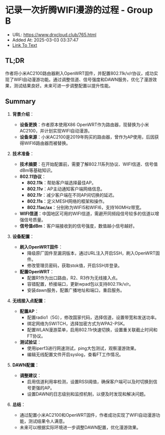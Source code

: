 # 记录一次折腾WIFI漫游的过程 - Group B
- URL: https://www.drxcloud.club/765.html
- Added At: 2025-03-03 03:37:47
- [Link To Text](2025-03-03-记录一次折腾wifi漫游的过程---group-b_raw.md)

## TL;DR
作者将小米AC2100路由器刷入OpenWRT固件，并配置802.11k/v/r协议，成功实现了WIFI自动漫游功能。通过调整信道、信号强度和DAWN服务，优化了漫游效果，测试结果良好。未来可进一步调整配置以提升性能。

## Summary
1. **背景介绍**：
   - **设备更换**：作者原本使用X86 OpenWRT作为路由器，现替换为小米AC2100，并计划实现WIFI自动漫游。
   - **设备来源**：小米AC2100是2019年购买的路由器，曾作为AP使用，后因获得WIFI6路由器而被替换。

2. **技术准备**：
   - **技术摘要**：在开始配置前，需要了解802.11系列协议、WIFI信道、信号值dBm等基础知识。
   - **802.11协议**：
     - **802.11k**：帮助客户端选择最佳AP。
     - **802.11v**：AP主动通知客户端网络信息。
     - **802.11r**：减少客户端在不同AP间切换的延迟。
     - **802.11s**：定义MESH网络的框架和操作。
     - **802.11ac/ax**：分别称为WIFI5和WIFI6，支持160MHz带宽。
   - **WIFI信道**：中国地区可用的WIFI信道，需避开同频段信号较多的信道以增强信号质量。
   - **信号值dBm**：客户端接收到的信号强度，数值越小信号越好。

3. **设备配置**：
   - **刷入OpenWRT固件**：
     - 降级原厂固件至漏洞版本，通过URL注入开启SSH，刷入OpenWRT固件。
     - 修改管理员密码，获取stok值，开启SSH并登录。
   - **配置OpenWRT**：
     - 配置R1作为出口路由，R2、R3作为无线接入点。
     - 容错配置，桥接端口，更新wpad包以支持802.11k/v/r。
     - 安装dawn服务，配置广播地址和端口，重启服务。

4. **无线接入点配置**：
   - **配置AP**：
     - 配置radio1（5G），修改国家代码，选择信道，设置带宽和发送功率。
     - 绑定网络为SWITCH，选择加密方式为WPA2-PSK。
     - 配置WLAN漫游菜单，启用802.11r快速切换，设置重关联截止时间和FT协议。
   - **测试验证**：
     - 使用iperf3进行网速测试，ping大包测试，观察漫游效果。
     - 编辑无线配置文件开启syslog，查看FT工作情况。

5. **DAWN配置**：
   - **调整建议**：
     - 启用信道利用率检测，设置RSSI阈值，确保客户端可以及时切换到信号更强的AP。
     - 设置DAWN的日志级别和监控机制，以便及时发现和解决问题。

6. **总结**：
   - 通过配置小米AC2100和OpenWRT固件，作者成功实现了WIFI自动漫游功能，测试结果令人满意。
   - 未来可以根据实际环境进一步调整DAWN配置，优化漫游效果。
